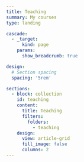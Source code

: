 ```yaml
---
title: Teaching
summary: My courses
type: landing

cascade:
  - _target:
      kind: page
    params:
      show_breadcrumb: true

design:
  # Section spacing
  spacing: '5rem'

sections:
  - block: collection
    id: teaching
    content:
      title: Teaching
      filters:
        folders:
          - teaching
    design:
      view: article-grid
      fill_image: false
      columns: 2
---
```

